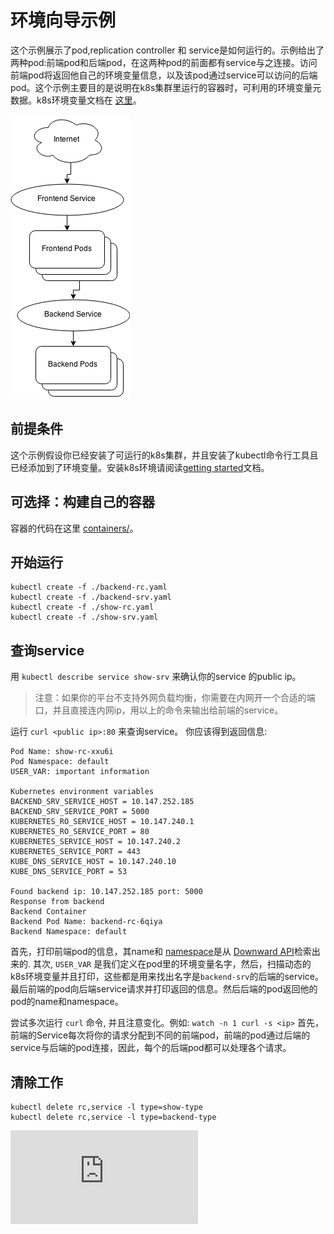 <!-- END MUNGE: UNVERSIONED_WARNING -->
环境向导示例
=========================
这个示例展示了pod,replication controller 和 service是如何运行的。示例给出了两种pod:前端pod和后端pod，在这两种pod的前面都有service与之连接。访问前端pod将返回他自己的环境变量信息，以及该pod通过service可以访问的后端pod。这个示例主要目的是说明在k8s集群里运行的容器时，可利用的环境变量元数据。k8s环境变量文档在 [这里](../../../docs/user-guide/container-environment.md)。

![Diagram](images/diagram.png)

前提条件
-------------
这个示例假设你已经安装了可运行的k8s集群，并且安装了kubectl命令行工具且已经添加到了环境变量。安装k8s环境请阅读[getting
started](../../../docs/getting-started-guides/)文档。

可选择：构建自己的容器
-----------------------------------
容器的代码在这里
[containers/](containers/)。

开始运行
----------------------

    kubectl create -f ./backend-rc.yaml
    kubectl create -f ./backend-srv.yaml
    kubectl create -f ./show-rc.yaml
    kubectl create -f ./show-srv.yaml

查询service
-----------------
用 `kubectl describe service show-srv` 来确认你的service 的public ip。

> 注意：如果你的平台不支持外网负载均衡，你需要在内网开一个合适的端口，并且直接连内网ip，用以上的命令来输出给前端的service。

运行  `curl <public ip>:80` 来查询service。 你应该得到返回信息:

```
Pod Name: show-rc-xxu6i
Pod Namespace: default
USER_VAR: important information

Kubernetes environment variables
BACKEND_SRV_SERVICE_HOST = 10.147.252.185
BACKEND_SRV_SERVICE_PORT = 5000
KUBERNETES_RO_SERVICE_HOST = 10.147.240.1
KUBERNETES_RO_SERVICE_PORT = 80
KUBERNETES_SERVICE_HOST = 10.147.240.2
KUBERNETES_SERVICE_PORT = 443
KUBE_DNS_SERVICE_HOST = 10.147.240.10
KUBE_DNS_SERVICE_PORT = 53

Found backend ip: 10.147.252.185 port: 5000
Response from backend
Backend Container
Backend Pod Name: backend-rc-6qiya
Backend Namespace: default
```

首先，打印前端pod的信息，其name和
[namespace](../../../docs/design/namespaces.md)是从
[Downward API](../../../docs/user-guide/downward-api.md)检索出来的. 其次, `USER_VAR` 是我们定义在pod里的环境变量名字，然后，扫描动态的k8s环境变量并且打印，这些都是用来找出名字是`backend-srv`的后端的service。最后前端的pod向后端service请求并打印返回的信息。然后后端的pod返回他的pod的name和namespace。

尝试多次运行 `curl` 命令, 并且注意变化。例如: `watch -n 1 curl -s <ip>` 首先，前端的Service每次将你的请求分配到不同的前端pod，前端的pod通过后端的service与后端的pod连接，因此，每个的后端pod都可以处理各个请求。

清除工作
-------
    kubectl delete rc,service -l type=show-type
    kubectl delete rc,service -l type=backend-type


<!-- BEGIN MUNGE: GENERATED_ANALYTICS -->
[![Analytics](https://kubernetes-site.appspot.com/UA-36037335-10/GitHub/docs/user-guide/environment-guide/README.md?pixel)]()
<!-- END MUNGE: GENERATED_ANALYTICS -->
